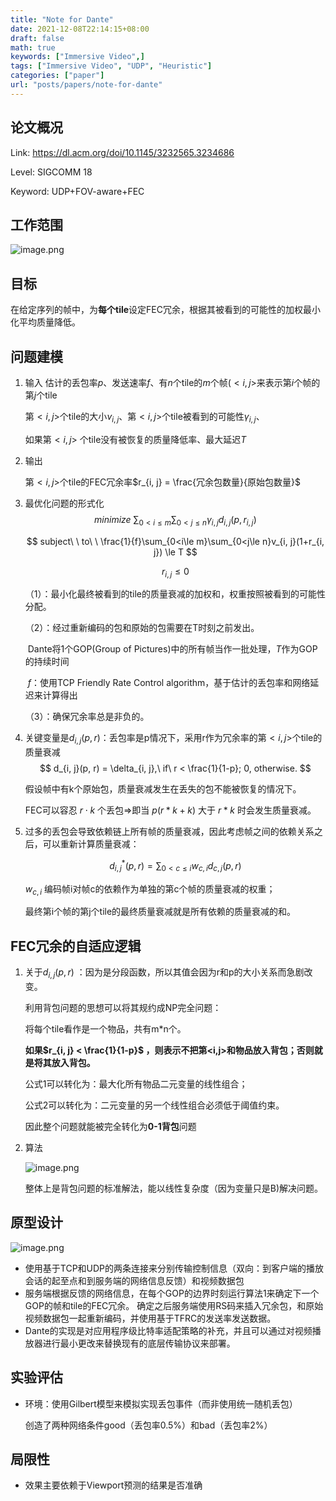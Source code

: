 ```yaml
---
title: "Note for Dante"
date: 2021-12-08T22:14:15+08:00
draft: false
math: true
keywords: ["Immersive Video",]
tags: ["Immersive Video", "UDP", "Heuristic"]
categories: ["paper"]
url: "posts/papers/note-for-dante"
---
```




## 论文概况

Link: https://dl.acm.org/doi/10.1145/3232565.3234686

Level: SIGCOMM 18

Keyword: UDP+FOV-aware+FEC

## 工作范围

![image.png](https://s2.loli.net/2021/12/08/ZL9TOrxlYV3spiq.png)

## 目标

在给定序列的帧中，为**每个tile**设定FEC冗余，根据其被看到的可能性的加权最小化平均质量降低。

## 问题建模

1. 输入
   估计的丢包率$p$、发送速率$f$、有$n$个tile的$m$个帧($<i, j>$来表示第$i$个帧的第$j$个tile
   
   第$<i, j>$个tile的大小$v_{i, j}$、第$<i, j>$个tile被看到的可能性$\gamma_{i, j}$、

   如果第$<i, j>$ 个tile没有被恢复的质量降低率、最大延迟$T$
   
2. 输出
   
   第$<i, j>$个tile的FEC冗余率$r_{i, j} = \frac{冗余包数量}{原始包数量}$
   
3. 最优化问题的形式化
   $$
   minimize\  \sum_{0<i\le m}\sum_{0<j\le n} \gamma_{i, j}d_{i, j}(p, r_{i, j})
   $$

   
   $$
   subject\ \ to\ \  \frac{1}{f}\sum_{0<i\le m}\sum_{0<j\le n}v_{i, j}(1+r_{i, j}) \le T
   $$
   
   
   $$
   r_{i, j} \le 0
   $$
   
   （1）：最小化最终被看到的tile的质量衰减的加权和，权重按照被看到的可能性分配。
   
   （2）：经过重新编码的包和原始的包需要在T时刻之前发出。
   
   ​      Dante将1个GOP(Group of Pictures)中的所有帧当作一批处理，$T$作为GOP的持续时间
   
   ​      $f$：使用TCP Friendly Rate Control algorithm，基于估计的丢包率和网络延迟来计算得出
   
   （3）：确保冗余率总是非负的。
   
4. 关键变量是$d_{i, j}(p, r)$：丢包率是p情况下，采用r作为冗余率的第$<i, j>$个tile的质量衰减
   $$
   d_{i, j}(p, r) = \delta_{i, j},\ if\ r < \frac{1}{1-p}; 0, otherwise.
   $$

   假设帧中有k个原始包，质量衰减发生在丢失的包不能被恢复的情况下。
   
   FEC可以容忍 $r \cdot k$ 个丢包=>即当 $p(r*k+k)$ 大于  $r*k$  时会发生质量衰减。
   
5. 过多的丢包会导致依赖链上所有帧的质量衰减，因此考虑帧之间的依赖关系之后，可以重新计算质量衰减：
   
   
   $$
   d^{*}_{i, j}(p, r) = \sum_{0<c\le i}w_{c, i}d_{c, j}(p, r)
   $$
   
   
   
   $w_{c, i}$ 编码帧i对帧c的依赖作为单独的第c个帧的质量衰减的权重；
   
   最终第i个帧的第j个tile的最终质量衰减就是所有依赖的质量衰减的和。

## FEC冗余的自适应逻辑

1. 关于$d_{i, j}(p, r)$ ：因为是分段函数，所以其值会因为r和p的大小关系而急剧改变。
   
   利用背包问题的思想可以将其规约成NP完全问题：
   
   将每个tile看作是一个物品，共有m\*n个。
   
   **如果$r_{i, j} < \frac{1}{1-p}$ ，则表示不把第<i,j>和物品放入背包；否则就是将其放入背包。**
   
   公式1可以转化为：最大化所有物品二元变量的线性组合；
   
   公式2可以转化为：二元变量的另一个线性组合必须低于阈值约束。
   
   因此整个问题就能被完全转化为**0-1背包**问题
   
2. 算法
   
   ![image.png](https://s2.loli.net/2021/12/08/BaJvpEsklMQ5XPF.png)
   
   整体上是背包问题的标准解法，能以线性复杂度（因为变量只是B)解决问题。

## 原型设计

![image.png](https://s2.loli.net/2021/12/08/z49bHnQDrfVsNCR.png)

* 使用基于TCP和UDP的两条连接来分别传输控制信息（双向：到客户端的播放会话的起至点和到服务端的网络信息反馈）和视频数据包
* 服务端根据反馈的网络信息，在每个GOP的边界时刻运行算法1来确定下一个GOP的帧和tile的FEC冗余。
  确定之后服务端使用RS码来插入冗余包，和原始视频数据包一起重新编码，并使用基于TFRC的发送率发送数据。
* Dante的实现是对应用程序级比特率适配策略的补充，并且可以通过对视频播放器进行最小更改来替换现有的底层传输协议来部署。

## 实验评估

* 环境：使用Gilbert模型来模拟实现丢包事件（而非使用统一随机丢包）

  创造了两种网络条件good（丢包率0.5%）和bad（丢包率2%）

## 局限性

* 效果主要依赖于Viewport预测的结果是否准确
